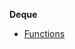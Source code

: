 **Deque**
- [Functions](/Languages/Programming_Languages/c++/Standard_Template_Library/container_library/sequence_containers/Deque/README.md)
